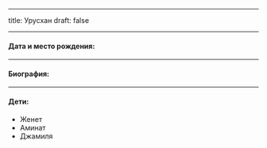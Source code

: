 
---
title: Урусхан
draft: false

---
#### Дата и место рождения:

---
#### Биография:


---
#### Дети:
- Женет
- Аминат
- Джамиля
